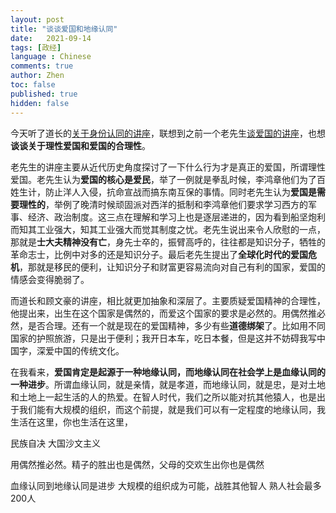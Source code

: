 ```yaml
---
layout: post
title: "谈谈爱国和地缘认同"
date:   2021-09-14
tags: [政经]
language : Chinese
comments: true
author: Zhen
toc: false
published: true
hidden: false
---
```

今天听了道长的[关于身份认同的讲座](https://youtu.be/zkiz2D6z_0Y)，联想到之前一个老先生[谈爱国的讲座](https://youtu.be/n8J0t7oKHTQ)，也想**谈谈关于理性爱国和爱国的合理性**。

老先生的讲座主要从近代历史角度探讨了一下什么行为才是真正的爱国，所谓理性爱国。老先生认为**爱国的核心是爱民**，举了一例就是拳乱时候，李鸿章他们为了百姓生计，防止洋人入侵，抗命宣战而搞东南互保的事情。同时老先生认为**爱国是需要理性的**，举例了晚清时候顽固派对西洋的抵制和李鸿章他们要求学习西方的军事、经济、政治制度。这三点在理解和学习上也是逐层递进的，因为看到船坚炮利而知其工业强大，知其工业强大而觉其制度之忧。老先生说出来令人欣慰的一点，那就是**士大夫精神没有亡**，身先士卒的，振臂高呼的，往往都是知识分子，牺牲的革命志士，比例中对多的还是知识分子。最后老先生提出了**全球化时代的爱国危机**，那就是移民的便利，让知识分子和财富更容易流向对自己有利的国家，爱国的情感会变得脆弱了。

而道长和顾文豪的讲座，相比就更加抽象和深层了。主要质疑爱国精神的合理性，他提出来，出生在这个国家是偶然的，而爱这个国家的要求是必然的。用偶然推必然，是否合理。还有一个就是现在的爱国精神，多少有些**道德绑架**了。比如用不同国家的护照旅游，只是出于便利；我开日本车，吃日本餐，但是这并不妨碍我写中国字，深爱中国的传统文化。

在我看来，**爱国肯定是起源于一种地缘认同，而地缘认同在社会学上是血缘认同的一种进步**。所谓血缘认同，就是亲情，就是孝道，而地缘认同，就是忠，是对土地和土地上一起生活的人的热爱。在智人时代，我们之所以能对抗其他猿人，也是出于我们能有大规模的组织，而这个前提，就是我们可以有一定程度的地缘认同，我生活在这里，你也生活在这里，


民族自决 大国沙文主义

用偶然推必然。精子的胜出也是偶然，父母的交欢生出你也是偶然



血缘认同到地缘认同是进步
大规模的组织成为可能，战胜其他智人
熟人社会最多200人
<!--stackedit_data:
eyJoaXN0b3J5IjpbMTE1MjAyMTY4NywtODUyNTY4ODg0LC05Nz
k3ODg4MDhdfQ==
-->